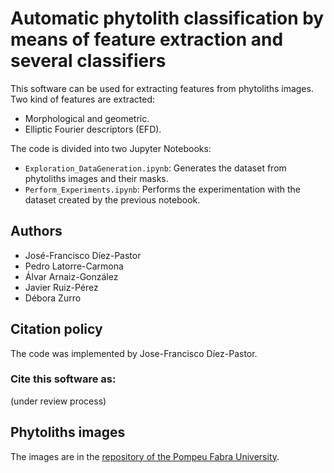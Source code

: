 # Automatic phytolith classification by means of feature extraction and several classifiers
This software can be used for extracting features from phytoliths images. Two kind of features are extracted:

- Morphological and geometric.
- Elliptic Fourier descriptors (EFD).


The code is divided into two Jupyter Notebooks:

- ```Exploration_DataGeneration.ipynb```: Generates the dataset from phytoliths images and their masks.
- ```Perform_Experiments.ipynb```: Performs the experimentation with the dataset created by the previous notebook.


## Authors
- José-Francisco Díez-Pastor
- Pedro Latorre-Carmona
- Álvar Arnaiz-González
- Javier Ruiz-Pérez
- Débora Zurro


## Citation policy
The code was implemented by Jose-Francisco Díez-Pastor.

### Cite this software as:
(under review process)


## Phytoliths images
The images are in the [repository of the Pompeu Fabra University](https://repositori.upf.edu/handle/10230/44939).


